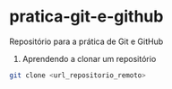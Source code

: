 # pratica-git-e-github
Repositório para a prática de Git e GitHub

1. Aprendendo a clonar um repositório

```bash
git clone <url_repositorio_remoto>
```

